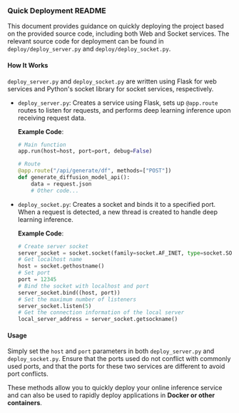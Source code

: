 ### Quick Deployment README

This document provides guidance on quickly deploying the project based on the provided source code, including both Web and Socket services. The relevant source code for deployment can be found in `deploy/deploy_server.py` and `deploy/deploy_socket.py`.

#### How It Works

`deploy_server.py` and `deploy_socket.py` are written using Flask for web services and Python's socket library for socket services, respectively.

- `deploy_server.py`: Creates a service using Flask, sets up `@app.route` routes to listen for requests, and performs deep learning inference upon receiving request data.

  **Example Code**:

  ```python
  # Main function
  app.run(host=host, port=port, debug=False)
  
  # Route
  @app.route("/api/generate/df", methods=["POST"])
  def generate_diffusion_model_api():
      data = request.json
      # Other code...
  ```

- `deploy_socket.py`: Creates a socket and binds it to a specified port. When a request is detected, a new thread is created to handle deep learning inference.

  **Example Code**:

  ```python
  # Create server socket
  server_socket = socket.socket(family=socket.AF_INET, type=socket.SOCK_STREAM)
  # Get localhost name
  host = socket.gethostname()
  # Set port
  port = 12345
  # Bind the socket with localhost and port
  server_socket.bind((host, port))
  # Set the maximum number of listeners
  server_socket.listen(5)
  # Get the connection information of the local server
  local_server_address = server_socket.getsockname()
  ```

#### Usage

Simply set the `host` and `port` parameters in both `deploy_server.py` and `deploy_socket.py`. Ensure that the ports used do not conflict with commonly used ports, and that the ports for these two services are different to avoid port conflicts.

These methods allow you to quickly deploy your online inference service and can also be used to rapidly deploy applications in **Docker or other containers**.